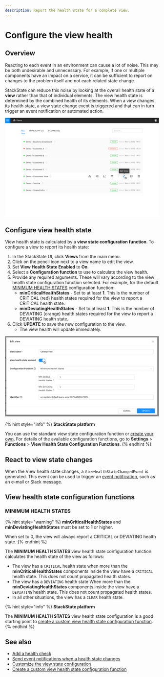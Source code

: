 ```yaml
---
description: Report the health state for a complete view.
---
```


# Configure the view health

## Overview

Reacting to each event in an environment can cause a lot of noise. This may be both undesirable and unnecessary. For example, if one or multiple components have an impact on a service, it can be sufficient to report on changes to the problem itself and not each related state change.

StackState can reduce this noise by looking at the overall health state of a **view** rather than that of individual elements. The view health state is determined by the combined health of its elements. When a view changes its health state, a view state change event is triggered and that can in turn trigger an event notification or automated action.

![Views list with view health state](../../.gitbook/assets/v44_views_list.png)

## Configure view health state

View health state is calculated by a **view state configuration function**. To configure a view to report its health state:

1. In the StackState UI, click **Views** from the main menu.
2. Click on the pencil icon next to a view name to edit the view.
3. Set **View Health State Enabled** to **On**.
4. Select a **Configuration function** to use to calculate the view health.
5. Provide any required arguments. These will vary according to the view health state configuration function selected. For example, for the default [MINIMUM HEALTH STATES](configure-view-health.md#minimum-health-states) configuration function:
   * **minCriticalHealthStates** - Set to at least **1**. This is the number of CRITICAL \(red\) health states required for the view to report a CRITICAL health state.
   * **minDeviatingHealthStates** - Set to at least **1**. This is the number of DEVIATING \(orange\) health states required for the view to report a DEVIATING health state.
6. Click **UPDATE** to save the new configuration to the view.
   * The view health will update immediately.

![Edit query view](../../.gitbook/assets/v44_edit_query_view.png)

{% hint style="info" %}
**StackState platform**

You can use the standard view state configuration function or [create your own](../../develop/developer-guides/custom-functions/view-health-state-configuration-functions.md). For details of the available configuration functions, go to **Settings** &gt; **Functions** &gt; **View Health State Configuration Functions**.
{% endhint %}

## React to view state changes

When the View health state changes, a `ViewHealthStateChangedEvent` is generated. This event can be used to trigger an [event notification](../metrics-and-events/send-event-notifications.md), such as an e-mail or Slack message.

## View health state configuration functions

### MINIMUM HEALTH STATES

{% hint style="warning" %}
**minCriticalHealthStates** and **minDeviatingHealthStates** must be set to **1** or higher.

When set to 0, the view will always report a CRITICAL or DEVIATING health state.
{% endhint %}

The **MINIMUM HEALTH STATES** view health state configuration function calculates the health state of the view as follows:

* The view has a `CRITICAL` health state when more than the **minCriticalHealthStates** components inside the view have a `CRITICAL` health state. This does not count propagated health states.
* The view has a `DEVIATING` health state When more than the **minDeviatingHealthStates** components inside the view have a `DEVIATING` health state. This does not count propagated health states.
* In all other situations, the view has a `CLEAR` health state.

{% hint style="info" %}
**StackState platform**

The **MINIMUM HEALTH STATES** view health state configuration is a good starting point to [create a custom view health state configuration function](../../develop/developer-guides/custom-functions/view-health-state-configuration-functions.md#create-a-custom-view-health-state-configuration-function).
{% endhint %}

## See also

* [Add a health check](add-a-health-check.md)
* [Send event notifications when a health state changes](../metrics-and-events/send-event-notifications.md)
* [Customize the view state configuration](../../develop/developer-guides/custom-functions/view-health-state-configuration-functions.md "StackState platform only")
* [Create a custom view health state configuration function](../../develop/developer-guides/custom-functions/view-health-state-configuration-functions.md#create-a-custom-view-health-state-configuration-function "StackState platform only")
